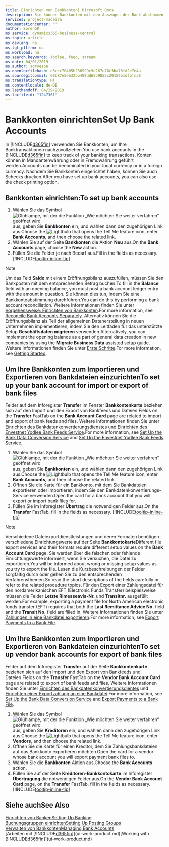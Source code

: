 ```yaml
---
title: Einrichten von Bankkonten| Microsoft Docs
description: Sie können Bankkonten mit den Auszügen der Bank abstimmen.
services: project-madeira
documentationcenter: ''
author: SorenGP
ms.service: dynamics365-business-central
ms.topic: article
ms.devlang: na
ms.tgt_pltfrm: na
ms.workload: na
ms.search.keywords: Yodlee, feed, stream
ms.date: 04/01/2019
ms.author: sgroespe
ms.openlocfilehash: e3ccc70405b286929c9d267e76c3ba76fd2e7e4a
ms.sourcegitcommit: 60b87e5eb32bb408dd65b9855c29159b1dfbfca8
ms.translationtype: HT
ms.contentlocale: de-DE
ms.lasthandoff: 04/29/2019
ms.locfileid: "1247361"
---
```

# <a name="set-up-bank-accounts"></a><span data-ttu-id="bf7e9-103">Bankkonten einrichten</span><span class="sxs-lookup"><span data-stu-id="bf7e9-103">Set Up Bank Accounts</span></span>
<span data-ttu-id="bf7e9-104">In [!INCLUDE[d365fin](includes/d365fin_md.md)] verwenden Sie Bankkonten, um Ihre Banktransaktionen nachzuvollziehen.</span><span class="sxs-lookup"><span data-stu-id="bf7e9-104">You use bank accounts in the [!INCLUDE[d365fin](includes/d365fin_md.md)] to keep track of your banking transactions.</span></span> <span data-ttu-id="bf7e9-105">Konten können in Mandantenwährung oder in Fremdwährung geführt werden.</span><span class="sxs-lookup"><span data-stu-id="bf7e9-105">Accounts can be denominated in your local currency or in a foreign currency.</span></span> <span data-ttu-id="bf7e9-106">Nachdem Sie Bankkonten eingerichtet haben, können Sie auch Schecks drucken.</span><span class="sxs-lookup"><span data-stu-id="bf7e9-106">After you have set up bank accounts, you can also use the check printing option.</span></span>

## <a name="to-set-up-bank-accounts"></a><span data-ttu-id="bf7e9-107">Bankkonten einrichten:</span><span class="sxs-lookup"><span data-stu-id="bf7e9-107">To set up bank accounts</span></span>
1. <span data-ttu-id="bf7e9-108">Wählen Sie das Symbol ![Glühlampe, mit der die Funktion „Wie möchten Sie weiter verfahren“ geöffnet wird](media/ui-search/search_small.png "Wie möchten Sie weiter verfahren?") aus, geben Sie **Bankkonten** ein, und wählen dann den zugehörigen Link aus.</span><span class="sxs-lookup"><span data-stu-id="bf7e9-108">Choose the ![Lightbulb that opens the Tell Me feature](media/ui-search/search_small.png "Tell me what you want to do") icon, enter **Bank Accounts**, and then choose the related link.</span></span>
2. <span data-ttu-id="bf7e9-109">Wählen Sie auf der Seite **Bankkonten** die Aktion **Neu** aus.</span><span class="sxs-lookup"><span data-stu-id="bf7e9-109">On the **Bank Accounts** page, choose the **New** action.</span></span>
3. <span data-ttu-id="bf7e9-110">Füllen Sie die Felder je nach Bedarf aus.</span><span class="sxs-lookup"><span data-stu-id="bf7e9-110">Fill in the fields as necessary.</span></span> [!INCLUDE[tooltip-inline-tip](includes/tooltip-inline-tip_md.md)]

> [!NOTE]
> <span data-ttu-id="bf7e9-111">Um das Feld **Saldo** mit einem Eröffnungsbilanz auszufüllen, müssen Sie den Bankposten mit dem entsprechenden Betrag buchen.</span><span class="sxs-lookup"><span data-stu-id="bf7e9-111">To fill in the **Balance** field with an opening balance, you must post a bank account ledger entry with the amount in question.</span></span> <span data-ttu-id="bf7e9-112">Sie können dies tun, indem Sie eine Bankkontoabstimmung durchführen.</span><span class="sxs-lookup"><span data-stu-id="bf7e9-112">You can do this by performing a bank account reconciliation.</span></span> <span data-ttu-id="bf7e9-113">Weitere Informationen finden Sie unter [Vorgehensweise: Einrichten von Bankkonten](bank-how-reconcile-bank-accounts-separately.md).</span><span class="sxs-lookup"><span data-stu-id="bf7e9-113">For more information, see [Reconcile Bank Accounts Separately](bank-how-reconcile-bank-accounts-separately.md).</span></span> <span data-ttu-id="bf7e9-114">Alternativ können Sie die Eröffnungsbilanz als Teil der allgemeinen Datenerstellung in neuen Unternehmen implementieren, indem Sie den Leitfaden für das unterstützte Setup **Geschäftsdaten migrieren** verwenden.</span><span class="sxs-lookup"><span data-stu-id="bf7e9-114">Alternatively, you can implement the opening balance as a part of general data creation in new companies by using the **Migrate Business Data** assisted setup guide.</span></span> <span data-ttu-id="bf7e9-115">Weitere Informationen finden Sie unter [Erste Schritte](product-get-started.md).</span><span class="sxs-lookup"><span data-stu-id="bf7e9-115">For more information, see [Getting Started](product-get-started.md).</span></span>

## <a name="to-set-up-your-bank-account-for-import-or-export-of-bank-files"></a><span data-ttu-id="bf7e9-116">Um Ihre Bankkonten zum Importieren und Exportieren von Bankdateien einzurichten</span><span class="sxs-lookup"><span data-stu-id="bf7e9-116">To set up your bank account for import or export of bank files</span></span>
<span data-ttu-id="bf7e9-117">Felder auf dem Inforegister **Transfer** im Fenster **Bankkontenkarte** beziehen sich auf den Import und den Export von Bankfeeds und Dateien.</span><span class="sxs-lookup"><span data-stu-id="bf7e9-117">Fields on the **Transfer** FastTab on the **Bank Account Card** page are related to import and export of bank feeds and files.</span></span> <span data-ttu-id="bf7e9-118">Weitere Informationen finden Sie unter [Einrichten des Bankdatenkonvertierungsdienstes](bank-how-setup-bank-data-conversion-service.md) und [Einrichten des Envestnet Yodlee Bank Feeds Service](bank-how-setup-bank-statement-service.md).</span><span class="sxs-lookup"><span data-stu-id="bf7e9-118">For more information, see [Set Up the Bank Data Conversion Service](bank-how-setup-bank-data-conversion-service.md) and [Set Up the Envestnet Yodlee Bank Feeds Service](bank-how-setup-bank-statement-service.md).</span></span>

1. <span data-ttu-id="bf7e9-119">Wählen Sie das Symbol ![Glühlampe, mit der die Funktion „Wie möchten Sie weiter verfahren“ geöffnet wird](media/ui-search/search_small.png "Wie möchten Sie weiter verfahren?") aus, geben Sie **Bankkonten** ein, und wählen dann den zugehörigen Link aus.</span><span class="sxs-lookup"><span data-stu-id="bf7e9-119">Choose the ![Lightbulb that opens the Tell Me feature](media/ui-search/search_small.png "Tell me what you want to do") icon, enter **Bank Accounts**, and then choose the related link.</span></span>
2. <span data-ttu-id="bf7e9-120">Öffnen Sie die Karte für ein Bankkonto, mit dem Sie Bankdateien exportieren oder importieren, indem Sie den Bankdatenkonvertierungs-Service verwenden.</span><span class="sxs-lookup"><span data-stu-id="bf7e9-120">Open the card for a bank account that you will export or import bank files for.</span></span>
3. <span data-ttu-id="bf7e9-121">Füllen Sie im Inforegister **Übertrag** die notwendigen Felder aus.</span><span class="sxs-lookup"><span data-stu-id="bf7e9-121">On the **Transfer** FastTab, fill in the fields as necessary.</span></span> [!INCLUDE[tooltip-inline-tip](includes/tooltip-inline-tip_md.md)]

> [!NOTE]  
>   <span data-ttu-id="bf7e9-122">Verschiedene Dateiexportdienstleistungen und deren Formaten benötigen verschiedene Einrichtungswerte auf der Seite **Bankkontokarte**</span><span class="sxs-lookup"><span data-stu-id="bf7e9-122">Different file export services and their formats require different setup values on the **Bank Account Card** page.</span></span> <span data-ttu-id="bf7e9-123">Sie werden über die falschen oder fehlende Einrichtungswerte informiert, wenn Sie versuchen, die Datei zu exportieren.</span><span class="sxs-lookup"><span data-stu-id="bf7e9-123">You will be informed about wrong or missing setup values as you try to export the file.</span></span> <span data-ttu-id="bf7e9-124">Lesen die Kurzbeschreibungen der Felder sorgfältig durch oder gehen Sie zu den entsprechenden Verfahrensthemen.</span><span class="sxs-lookup"><span data-stu-id="bf7e9-124">So read the short descriptions of the fields carefully or refer to the related procedure topics.</span></span> <span data-ttu-id="bf7e9-125">Für den Export einer Zahlungsdatei für den nordamerikanischen EFT (Electronic Funds Transfer) beispielsweise müssen die Felder **Letzte Rimesseavis-Nr.** und **Transitnr.** ausgefüllt werden.</span><span class="sxs-lookup"><span data-stu-id="bf7e9-125">For example, exporting a payment file for North American electronic funds transfer (EFT) requires that both the **Last Remittance Advice No.** field and the **Transit No.** field are filled in.</span></span> <span data-ttu-id="bf7e9-126">Weitere Informationen finden Sie unter [Zahlungen in eine Bankdatei exportieren](payables-how-export-payments-bank-file.md).</span><span class="sxs-lookup"><span data-stu-id="bf7e9-126">For more information, see [Export Payments to a Bank File](payables-how-export-payments-bank-file.md).</span></span>

## <a name="to-set-up-vendor-bank-accounts-for-export-of-bank-files"></a><span data-ttu-id="bf7e9-127">Um Ihre Bankkonten zum Importieren und Exportieren von Bankdateien einzurichten</span><span class="sxs-lookup"><span data-stu-id="bf7e9-127">To set up vendor bank accounts for export of bank files</span></span>
<span data-ttu-id="bf7e9-128">Felder auf dem Inforegister **Transfer** auf der Seite **Bankkontenkarte** beziehen sich auf den Import und den Export von Bankfeeds und Dateien.</span><span class="sxs-lookup"><span data-stu-id="bf7e9-128">Fields on the **Transfer** FastTab on the **Vendor Bank Account Card** page are related to export of bank feeds and files.</span></span> <span data-ttu-id="bf7e9-129">Weitere Informationen finden Sie unter [Einrichten des Bankdatenkonvertierungsdientes](bank-how-setup-bank-data-conversion-service.md) und [Einrichten einer Exportzahlung an eine Bankdatei](payables-how-export-payments-bank-file.md).</span><span class="sxs-lookup"><span data-stu-id="bf7e9-129">For more information, see [Set Up the Bank Data Conversion Service](bank-how-setup-bank-data-conversion-service.md) and [Export Payments to a Bank File](payables-how-export-payments-bank-file.md).</span></span>

1. <span data-ttu-id="bf7e9-130">Wählen Sie das Symbol ![Glühlampe, mit der die Funktion „Wie möchten Sie weiter verfahren“ geöffnet wird](media/ui-search/search_small.png "Wie möchten Sie weiter verfahren?") aus, geben Sie **Kreditoren** ein, und wählen dann den zugehörigen Link aus.</span><span class="sxs-lookup"><span data-stu-id="bf7e9-130">Choose the ![Lightbulb that opens the Tell Me feature](media/ui-search/search_small.png "Tell me what you want to do") icon, enter **Vendors**, and then choose the related link.</span></span>
2. <span data-ttu-id="bf7e9-131">Öffnen Sie die Karte für einen Kreditor, dem Sie Zahlungsbankdateien auf das Bankkonto exportieren möchten.</span><span class="sxs-lookup"><span data-stu-id="bf7e9-131">Open the card for a vendor whose bank account you will export payment bank files to.</span></span>
3. <span data-ttu-id="bf7e9-132">Wählen Sie die **Bankkonten** Aktion aus.</span><span class="sxs-lookup"><span data-stu-id="bf7e9-132">Choose the **Bank Accounts** action.</span></span>
3. <span data-ttu-id="bf7e9-133">Füllen Sie auf der Seite **Kreditoren-Bankkontokarte** im Inforegister **Übertragung** die notwendigen Felder aus.</span><span class="sxs-lookup"><span data-stu-id="bf7e9-133">On the **Vendor Bank Account Card** page, on the **Transfer** FastTab, fill in the fields as necessary.</span></span> [!INCLUDE[tooltip-inline-tip](includes/tooltip-inline-tip_md.md)]

## <a name="see-also"></a><span data-ttu-id="bf7e9-134">Siehe auch</span><span class="sxs-lookup"><span data-stu-id="bf7e9-134">See Also</span></span>
[<span data-ttu-id="bf7e9-135">Einrichten von Banken</span><span class="sxs-lookup"><span data-stu-id="bf7e9-135">Setting Up Banking</span></span>](bank-setup-banking.md)  
[<span data-ttu-id="bf7e9-136">Buchungsgruppen einrichten</span><span class="sxs-lookup"><span data-stu-id="bf7e9-136">Setting Up Posting Groups</span></span>](finance-posting-groups.md)  
[<span data-ttu-id="bf7e9-137">Verwalten von Bankkonten</span><span class="sxs-lookup"><span data-stu-id="bf7e9-137">Managing Bank Accounts</span></span>](bank-manage-bank-accounts.md)  
<span data-ttu-id="bf7e9-138">[Arbeiten mit [!INCLUDE[d365fin](includes/d365fin_md.md)]](ui-work-product.md)</span><span class="sxs-lookup"><span data-stu-id="bf7e9-138">[Working with [!INCLUDE[d365fin](includes/d365fin_md.md)]](ui-work-product.md)</span></span>
